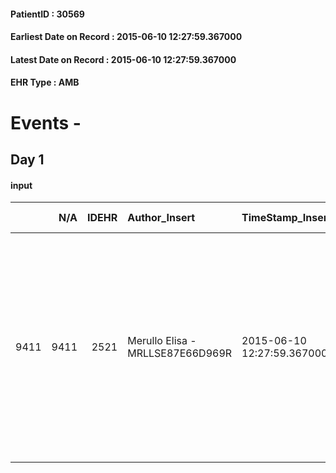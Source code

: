 
#### PatientID : 30569
#### Earliest Date on Record : 2015-06-10 12:27:59.367000
#### Latest Date on Record : 2015-06-10 12:27:59.367000
#### EHR Type : AMB

# Events - 

## Day 1

#### input
|      |    N/A |   IDEHR | Author_Insert                    | TimeStamp_Insert           | EHRType   |   PatientID |   IDDigitalSignDocument | persone_vicine   |   Unnamed: 0_x.1 |   IDANAMNESI_SOCIALE | Patient   | FamigliaAltro   | Paziente_T   | FamigliaAltro_T   |   Non_Rilevabile_x.1 | Note_Non_Rilevabile_x.1   | opt_Problemi   | Note_I                                                                                                                                          | ds_note_timori                                                                                                                                                                         | chk_contr_sintomi   | opt_paziente_a   | opt_famiglia_a   | opt_adeguatezza   | ds_note_ad                                                                                                                                                   | opt_paziente_solo   | ds_note_con                                             | opt_presente_assente   | Presenza_minori   | ds_familiari_coinv   | opt_necessario   | opt_presente   | opt_risorse_ec   | opt_paziente_psi   | opt_Ins_vol   | ds_note_prio                                                                                                                                                                                                                                                   | opt_paziente_ad   | opt_caregiver_ad   | opt_esenzione   | opt_inv_civile   | Needs     | opt_disponibilita_f   | opt_indennita_acc   | opt_legge   | opt_famiglia_psi   | opt_disponibilit_paz   |
|-----:|-------:|--------:|:---------------------------------|:---------------------------|:----------|------------:|------------------------:|:-----------------|-----------------:|---------------------:|:----------|:----------------|:-------------|:------------------|---------------------:|:--------------------------|:---------------|:------------------------------------------------------------------------------------------------------------------------------------------------|:---------------------------------------------------------------------------------------------------------------------------------------------------------------------------------------|:--------------------|:-----------------|:-----------------|:------------------|:-------------------------------------------------------------------------------------------------------------------------------------------------------------|:--------------------|:--------------------------------------------------------|:-----------------------|:------------------|:---------------------|:-----------------|:---------------|:-----------------|:-------------------|:--------------|:---------------------------------------------------------------------------------------------------------------------------------------------------------------------------------------------------------------------------------------------------------------|:------------------|:-------------------|:----------------|:-----------------|:----------|:----------------------|:--------------------|:------------|:-------------------|:-----------------------|
| 9411 |   9411 |    2521 | Merullo Elisa - MRLLSE87E66D969R | 2015-06-10 12:27:59.367000 | AMB       |       30569 |                   84813 | N/A              |             1075 |                  691 | No#0      | Si#1            | No#0         | Si#1              |                    0 | NR                        | Si#1           | La pz non √® informata della gravit√† e quindi della terminalit√†. I figli sono apparsi consapevoli e centrati rispetto alla situazione clinica | I figli temono che la mamma entrando in Casa Vidas si renda conto del suo quadro clinico e della terminalit√†. Vorrebbero che non soffrisse e che non si rendesse conto del fine vita. | controllo sintomi#0 | Indefinite#2     | Congruenti#1     | Da valutare#2     | Sono presenti solo i due figli che vivono fuori casa e sono impegnati da un punto di vista lavorativo. Aiutano a domicilio una nipote ed una vicina di casa. | Si#1                | La pz vive sola e non vuole alcun aiuto di tipo badante | Assente#0              | No#0              | Sons                 | Si#1             | No#0           | Adeguate#1       | No#0               | Si#1          | Il bisogno espresso √® a livello clinico/assistenziale. La pz potrebbe essere seguita a domicilio da una badante ma rifiuta qualsiasi tipo di presenza estranea. I figli chiedono il ricovero in Hospice. Hanno gi√† presetato domanda all'Hospice Castellini. | Parziale#1        | Totale#2           | No#0            | No#0             | Clinici#0 | Si#1                  | No#0                | No#0        | No#0               | No#0                   |


